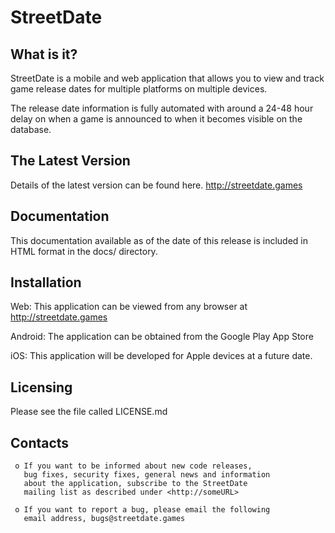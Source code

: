 # StreetDate

What is it?
-----------

StreetDate is a mobile and web application
that allows you to view and track game release dates for
multiple platforms on multiple devices. 

The release date information is fully automated with around
a 24-48 hour delay on when a game is announced to when it
becomes visible on the database.

The Latest Version
------------------

Details of the latest version can be found here. 
http://streetdate.games

Documentation
-------------

This documentation available as of the date of this release
is included in HTML format in the docs/ directory.

Installation
------------

Web: This application can be viewed from any browser at http://streetdate.games

Android: The application can be obtained from the Google Play App Store

iOS: This application will be developed for Apple devices at a future date.

Licensing
---------

Please see the file called LICENSE.md

Contacts
--------
     o If you want to be informed about new code releases,
	   bug fixes, security fixes, general news and information
	   about the application, subscribe to the StreetDate
	   mailing list as described under <http://someURL>
	   
	 o If you want to report a bug, please email the following
	   email address, bugs@streetdate.games
